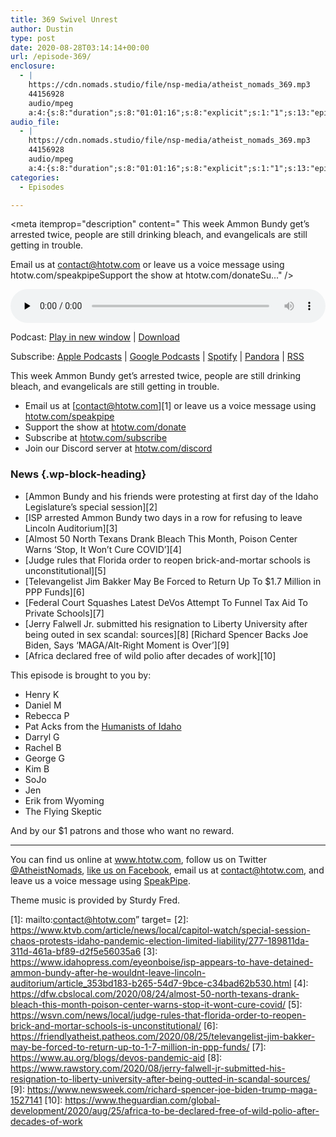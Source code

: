 ```yaml
---
title: 369 Swivel Unrest
author: Dustin
type: post
date: 2020-08-28T03:14:14+00:00
url: /episode-369/
enclosure:
  - |
    https://cdn.nomads.studio/file/nsp-media/atheist_nomads_369.mp3
    44156928
    audio/mpeg
    a:4:{s:8:"duration";s:8:"01:01:16";s:8:"explicit";s:1:"1";s:13:"episode_title";s:13:"Swivel Unrest";s:10:"episode_no";s:3:"369";}
audio_file:
  - |
    https://cdn.nomads.studio/file/nsp-media/atheist_nomads_369.mp3
    44156928
    audio/mpeg
    a:4:{s:8:"duration";s:8:"01:01:16";s:8:"explicit";s:1:"1";s:13:"episode_title";s:13:"Swivel Unrest";s:10:"episode_no";s:3:"369";}
categories:
  - Episodes

---
```

<div itemscope itemtype="http://schema.org/AudioObject">
  <meta itemprop="name" content="369 Swivel Unrest" />
  
  <meta itemprop="uploadDate" content="2020-08-27T21:14:14-06:00" />
  
  <meta itemprop="encodingFormat" content="audio/mpeg" />
  
  <meta itemprop="duration" content="PT1H01M16S" />
  
  <meta itemprop="description" content="
This week Ammon Bundy get’s arrested twice, people are still drinking bleach, and evangelicals are still getting in trouble.



Email us at contact@htotw.com or leave us a voice message using htotw.com/speakpipeSupport the show at htotw.com/donateSu..." />
  
  <meta itemprop="contentUrl" content="https://dts.podtrac.com/redirect.mp3/cdn.nomads.studio/file/nsp-media/atheist_nomads_369.mp3" />
  
  <meta itemprop="contentSize" content="42.1" />
  
  <div class="powerpress_player" id="powerpress_player_8632">
    <audio class="wp-audio-shortcode" id="audio-4523-376" preload="none" style="width: 100%;" controls="controls"><source type="audio/mpeg" src="https://dts.podtrac.com/redirect.mp3/cdn.nomads.studio/file/nsp-media/atheist_nomads_369.mp3?_=376" /><a href="https://dts.podtrac.com/redirect.mp3/cdn.nomads.studio/file/nsp-media/atheist_nomads_369.mp3">https://dts.podtrac.com/redirect.mp3/cdn.nomads.studio/file/nsp-media/atheist_nomads_369.mp3</a></audio>
  </div>
</div>

<p class="powerpress_links powerpress_links_mp3">
  Podcast: <a href="https://dts.podtrac.com/redirect.mp3/cdn.nomads.studio/file/nsp-media/atheist_nomads_369.mp3" class="powerpress_link_pinw" target="_blank" title="Play in new window" onclick="return powerpress_pinw('https://htotw.com/?powerpress_pinw=4523-podcast');" rel="nofollow">Play in new window</a> | <a href="https://dts.podtrac.com/redirect.mp3/cdn.nomads.studio/file/nsp-media/atheist_nomads_369.mp3" class="powerpress_link_d" title="Download" rel="nofollow" download="atheist_nomads_369.mp3">Download</a>
</p>

<p class="powerpress_links powerpress_subscribe_links">
  Subscribe: <a href="https://podcasts.apple.com/us/podcast/humanists-take-on-the-world/id530050098?mt=2&ls=1" class="powerpress_link_subscribe powerpress_link_subscribe_itunes" target="_blank" title="Subscribe on Apple Podcasts" rel="nofollow">Apple Podcasts</a> | <a href="https://www.google.com/podcasts?feed=aHR0cDovL2F0aGVpc3Rub21hZHMubGlic3luLmNvbS9yc3M%3D" class="powerpress_link_subscribe powerpress_link_subscribe_googleplay" target="_blank" title="Subscribe on Google Podcasts" rel="nofollow">Google Podcasts</a> | <a href="https://open.spotify.com/show/3LzK2xZGike6Tc1GEMtMbr?si=LieN9SNuTpq96smuaUsH8A" class="powerpress_link_subscribe powerpress_link_subscribe_spotify" target="_blank" title="Subscribe on Spotify" rel="nofollow">Spotify</a> | <a href="https://www.pandora.com/podcast/atheist-nomads/PC:10122?corr=62071012&part=ug" class="powerpress_link_subscribe powerpress_link_subscribe_pandora" target="_blank" title="Subscribe on Pandora" rel="nofollow">Pandora</a> | <a href="https://htotw.com/feed/podcast/" class="powerpress_link_subscribe powerpress_link_subscribe_rss" target="_blank" title="Subscribe via RSS" rel="nofollow">RSS</a>
</p>

This week Ammon Bundy get’s arrested twice, people are still drinking bleach, and evangelicals are still getting in trouble.

  * Email us at [contact@htotw.com][1] or leave us a voice message using <a href="https://htotw.com/speakpipe" target="_blank" rel="noreferrer noopener">htotw.com/speakpipe</a>
  * Support the show at <a href="https://htotw.com/donate" target="_blank" rel="noreferrer noopener">htotw.com/donate</a>
  * Subscribe at <a href="https://htotw.com/subscribe" target="_blank" rel="noreferrer noopener">htotw.com/subscribe</a>
  * Join our Discord server at <a href="https://htotw.com/discord" target="_blank" rel="noreferrer noopener">htotw.com/discord</a>

### News {.wp-block-heading}

  * [Ammon Bundy and his friends were protesting at first day of the Idaho Legislature’s special session][2]
  * [ISP arrested Ammon Bundy two days in a row for refusing to leave Lincoln Auditorium][3]
  * [Almost 50 North Texans Drank Bleach This Month, Poison Center Warns ‘Stop, It Won’t Cure COVID’][4]
  * [Judge rules that Florida order to reopen brick-and-mortar schools is unconstitutional][5]
  * [Televangelist Jim Bakker May Be Forced to Return Up To $1.7 Million in PPP Funds][6]
  * [Federal Court Squashes Latest DeVos Attempt To Funnel Tax Aid To Private Schools][7]
  * [Jerry Falwell Jr. submitted his resignation to Liberty University after being outed in sex scandal: sources][8] [Richard Spencer Backs Joe Biden, Says ‘MAGA/Alt-Right Moment is Over’][9]
  * [Africa declared free of wild polio after decades of work][10]

This episode is brought to you by:

  * Henry K
  * Daniel M
  * Rebecca P
  * Pat Acks from the <a href="https://www.humanistsofidaho.org" target="_blank" rel="noreferrer noopener">Humanists of Idaho</a>
  * Darryl G
  * Rachel B
  * George G
  * Kim B
  * SoJo
  * Jen
  * Erik from Wyoming
  * The Flying Skeptic

And by our $1 patrons and those who want no reward.

<hr class="wp-block-separator" />

You can find us online at <a href="https://www.htotw.com/" target="_blank" rel="noreferrer noopener">www.htotw.com</a>, follow us on Twitter <a href="https://twitter.com/AtheistNomads" target="_blank" rel="noreferrer noopener">@AtheistNomads</a>, <a href="https://htotw.com/facebook" target="_blank" rel="noreferrer noopener">like us on Facebook</a>, email us at <contact@htotw.com>, and leave us a voice message using <a href="https://htotw.com/speakpipe" target="_blank" rel="noreferrer noopener">SpeakPipe</a>.

Theme music is provided by Sturdy Fred.

 [1]: mailto:contact@htotw.com” target=
 [2]: https://www.ktvb.com/article/news/local/capitol-watch/special-session-chaos-protests-idaho-pandemic-election-limited-liability/277-189811da-311d-461a-bf89-d2f5e56035a6
 [3]: https://www.idahopress.com/eyeonboise/isp-appears-to-have-detained-ammon-bundy-after-he-wouldnt-leave-lincoln-auditorium/article_353bd183-b265-54d7-9bce-c34bad62b530.html
 [4]: https://dfw.cbslocal.com/2020/08/24/almost-50-north-texans-drank-bleach-this-month-poison-center-warns-stop-it-wont-cure-covid/
 [5]: https://wsvn.com/news/local/judge-rules-that-florida-order-to-reopen-brick-and-mortar-schools-is-unconstitutional/
 [6]: https://friendlyatheist.patheos.com/2020/08/25/televangelist-jim-bakker-may-be-forced-to-return-up-to-1-7-million-in-ppp-funds/
 [7]: https://www.au.org/blogs/devos-pandemic-aid
 [8]: https://www.rawstory.com/2020/08/jerry-falwell-jr-submitted-his-resignation-to-liberty-university-after-being-outted-in-scandal-sources/
 [9]: https://www.newsweek.com/richard-spencer-joe-biden-trump-maga-1527141
 [10]: https://www.theguardian.com/global-development/2020/aug/25/africa-to-be-declared-free-of-wild-polio-after-decades-of-work